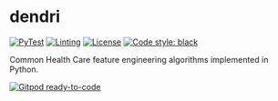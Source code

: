 # dendri

[![PyTest](https://github.com/GDITHealth/dendri/actions/workflows/on-push-branch-main-pytest.yml/badge.svg)](https://github.com/GDITHealth/dendri/actions/workflows/on-push-branch-main-pytest.yml)
[![Linting](https://github.com/GDITHealth/dendri/actions/workflows/on-push-branch-main-formatting.yml/badge.svg)](https://github.com/GDITHealth/dendri/actions/workflows/on-push-branch-main-formatting.yml)
[![License](https://img.shields.io/badge/License-MIT-yellow.svg)](https://github.com/GDITHealth/dendri/blob/main/LICENSE)
[![Code style: black](https://img.shields.io/badge/code%20style-black-000000.svg)](https://github.com/psf/black)

Common Health Care feature engineering algorithms implemented in Python.

[![Gitpod ready-to-code](https://img.shields.io/badge/Gitpod-ready--to--code-blue?logo=gitpod)](https://gitpod.io/#https://github.com/GDITHealth/dendri)
